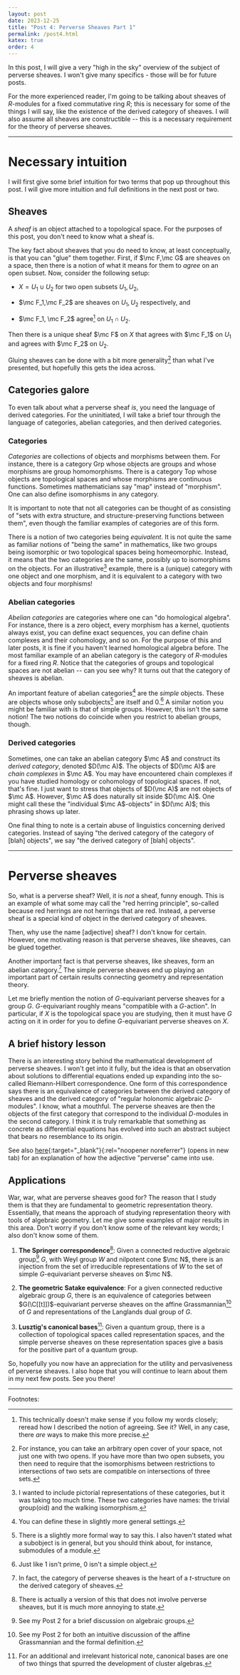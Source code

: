 ```yaml
---
layout: post
date: 2023-12-25
title: "Post 4: Perverse Sheaves Part 1"
permalink: /post4.html
katex: true
order: 4
---
```


In this post, I will give a very "high in the sky" overview of the subject of perverse sheaves. I won't give many specifics - those will be for future posts.

For the more experienced reader, I'm going to be talking about sheaves of $R$-modules for a fixed commutative ring $R$; this is necessary for some of the things I will say, like the existence of the derived category of sheaves. I will also assume all sheaves are constructible -- this is a necessary requirement for the theory of perverse sheaves.

---

# Necessary intuition

I will first give some brief intuition for two terms that pop up throughout this post. I will give more intuition and full definitions in the next post or two.

## Sheaves

A *sheaf* is an object attached to a topological space. For the purposes of this post, you don't need to know what a sheaf is.

The key fact about sheaves that you do need to know, at least conceptually, is that you can "glue" them together. First, if $\mc F,\mc G$ are sheaves on a space, then there is a notion of what it means for them to *agree* on an open subset. Now, consider the following setup:

- $X=U_1\cup U_2$ for two open subsets $U_1,U_2$,

- $\mc F_1,\mc F_2$ are sheaves on $U_1,U_2$ respectively, and

- $\mc F_1, \mc F_2$ agree[^Agree] on $U_1\cap U_2$.

[^Agree]: This technically doesn't make sense if you follow my words closely; reread how I described the notion of agreeing. See it? Well, in any case, there *are* ways to make this more precise.

Then there is a unique sheaf $\mc F$ on $X$ that agrees with $\mc F_1$ on $U_1$ and agrees with $\mc F_2$ on $U_2$.

Gluing sheaves can be done with a bit more generality[^GS] than what I've presented, but hopefully this gets the idea across.

[^GS]: For instance, you can take an arbitrary open cover of your space, not just one with two opens. If you have more than two open subsets, you then need to require that the isomorphisms between restrictions to intersections of two sets are compatible on intersections of three sets.

## Categories galore

To even talk about what a perverse sheaf *is*, you need the language of derived categories. For the uninitiated, I will take a brief tour through the language of categories, abelian categories, and then derived categories.

### Categories

*Categories* are collections of objects and morphisms between them. For instance, there is a category Grp whose objects are groups and whose morphisms are group homomorphisms. There is a category Top whose objects are topological spaces and whose morphisms are continuous functions. Sometimes mathematicians say "map" instead of "morphism". One can also define isomorphisms in any category.

It is important to note that not all categories can be thought of as consisting of "sets with extra structure, and structure-preserving functions between them", even though the familiar examples of categories are of this form.

There is a notion of two categories being *equivalent*. It is not quite the same as familiar notions of "being the same" in mathematics, like two groups being isomorphic or two topological spaces being homeomorphic. Instead, it means that the two categories are the same, possibly up to isomorphisms on the objects. For an illustrative[^IE] example, there is a (unique) category with one object and one morphism, and it is equivalent to a category with two objects and four morphisms!

[^IE]: I wanted to include pictorial representations of these categories, but it was taking too much time. These two categories have names: the trivial group(oid) and the walking isomorphism.

### Abelian categories

*Abelian categories* are categories where one can "do homological algebra". For instance, there is a zero object, every morphism has a kernel, quotients always exist, you can define exact sequences, you can define chain complexes and their cohomology, and so on. For the purpose of this and later posts, it is fine if you haven't learned homological algebra before. The most familiar example of an abelian category is the category of $R$-modules for a fixed ring $R$. Notice that the categories of groups and topological spaces are not abelian -- can you see why? It turns out that the category of sheaves is abelian.

An important feature of abelian categories[^5] are the *simple* objects. These are objects whose only subobjects[^6] are itself and 0.[^8] A similar notion you might be familiar with is that of simple groups. However, this isn't the same notion! The two notions do coincide when you restrict to abelian groups, though.

[^5]: You can define these in slightly more general settings.

[^6]: There is a slightly more formal way to say this. I also haven't stated what a subobject is in general, but you should think about, for instance, submodules of a module.

[^8]: Just like 1 isn't prime, 0 isn't a simple object.

### Derived categories

Sometimes, one can take an abelian category $\mc A$ and construct its *derived category*, denoted $D(\mc A)$. The objects of $D(\mc A)$ are *chain complexes* in $\mc A$. You may have encountered chain complexes if you have studied homology or cohomology of topological spaces. If not, that's fine. I just want to stress that objects of $D(\mc A)$ are not objects of $\mc A$. However, $\mc A$ does naturally sit inside $D(\mc A)$. One might call these the "individual $\mc A$-objects" in $D(\mc A)$; this phrasing shows up later.

One final thing to note is a certain abuse of linguistics concerning derived categories. Instead of saying "the derived category of the category of \[blah\] objects", we say "the derived category of \[blah\] objects".

---

# Perverse sheaves

So, what is a perverse sheaf? Well, it is *not* a sheaf, funny enough. This is an example of what some may call the "red herring principle", so-called because red herrings are not herrings that are red. Instead, a perverse sheaf is a special kind of object in the derived category of sheaves.

Then, why use the name \[adjective\] sheaf? I don't know for certain. However, one motivating reason is that perverse sheaves, like sheaves, can be glued together.

Another important fact is that perverse sheaves, like sheaves, form an abelian category.[^1] The simple perverse sheaves end up playing an important part of certain results connecting geometry and representation theory.

Let me briefly mention the notion of $G$-equivariant perverse sheaves for a group $G$. $G$-equivariant roughly means "compatible with a $G$-action". In particular, if $X$ is the topological space you are studying, then it must have $G$ acting on it in order for you to define $G$-equivariant perverse sheaves on $X$.

[^1]: In fact, the category of perverse sheaves is the heart of a $t$-structure on the derived category of sheaves.

## A brief history lesson

There is an interesting story behind the mathematical development of perverse sheaves. I won't get into it fully, but the idea is that an observation about solutions to differential equations ended up expanding into the so-called Riemann-Hilbert correspondence. One form of this correspondence says there is an equivalence of categories between the derived category of sheaves and the derived category of "regular holonomic algebraic $D$-modules". I know, what a mouthful. The perverse sheaves are then the objects of the first category that correspond to the individual $D$-modules in the second category. I think it is truly remarkable that something as concrete as differential equations has evolved into such an abstract subject that bears no resemblance to its origin.

See also [here](https://mathoverflow.net/questions/29970/what-is-the-etymology-of-the-term-perverse-sheaf/44149#44149){:target="_blank"}{:rel="noopener noreferrer"} (opens in new tab) for an explanation of how the adjective "perverse" came into use.

## Applications

War, war, what are perverse sheaves good for? The reason that I study them is that they are fundamental to geometric representation theory. Essentially, that means the approach of studying representation theory with tools of algebraic geometry. Let me give some examples of major results in this area. Don't worry if you don't know some of the relevant key words; I also don't know some of them.

1. **The Springer correspondence**[^2]: Given a connected reductive algebraic group[^AG] $G$, with Weyl group $W$ and nilpotent cone $\mc N$, there is an injection from the set of irreducible representations of $W$ to the set of simple  $G$-equivariant perverse sheaves on $\mc N$.

2. **The geometric Satake equivalence**: For a given connected reductive algebraic group $G$, there is an equivalence of categories between $G(\C[[t]])$-equivariant perverse sheaves on the affine Grassmannian[^4] of $G$ and representations of the Langlands dual group of $G$.

3. **Lusztig's canonical bases**[^CB]: Given a quantum group, there is a collection of topological spaces called representation spaces, and the simple perverse sheaves on these representation spaces give a basis for the positive part of a quantum group.

[^CB]: For an additional and irrelevant historical note, canonical bases are one of two things that spurred the development of cluster algebras.

[^AG]: See my Post 2 for a brief discussion on algebraic groups.

[^2]: There is actually a version of this that does not involve perverse sheaves, but it is much more annoying to state.

[^4]: See my Post 2 for both an intuitive discussion of the affine Grassmannian and the formal definition.

So, hopefully you now have an appreciation for the utility and pervasiveness of perverse sheaves. I also hope that you will continue to learn about them in my next few posts. See you there!

---

Footnotes: